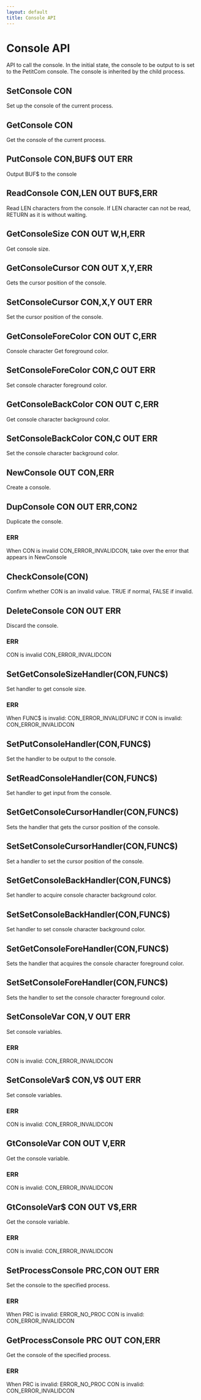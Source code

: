 ```yaml
---
layout: default
title: Console API
---
```

# Console API
API to call the console.
In the initial state, the console to be output to is set to the PetitCom console.
The console is inherited by the child process.

## SetConsole CON
Set up the console of the current process.

## GetConsole CON
Get the console of the current process.

## PutConsole CON,BUF$ OUT ERR
Output BUF$ to the console

## ReadConsole CON,LEN OUT BUF$,ERR
Read LEN characters from the console. If LEN character can not be read, RETURN as it is without waiting.

## GetConsoleSize CON OUT W,H,ERR
Get console size.

## GetConsoleCursor CON OUT X,Y,ERR
Gets the cursor position of the console.

## SetConsoleCursor CON,X,Y OUT ERR
Set the cursor position of the console.

## GetConsoleForeColor CON OUT C,ERR
Console character Get foreground color.

## SetConsoleForeColor CON,C OUT ERR
Set console character foreground color.

## GetConsoleBackColor CON OUT C,ERR
Get console character background color.

## SetConsoleBackColor CON,C OUT ERR
Set the console character background color.

## NewConsole OUT CON,ERR
Create a console.

## DupConsole CON OUT ERR,CON2
Duplicate the console.

### ERR
When CON is invalid CON_ERROR_INVALIDCON, take over the error that appears in NewConsole

## CheckConsole(CON)
Confirm whether CON is an invalid value. TRUE if normal, FALSE if invalid.

##  DeleteConsole CON OUT ERR
Discard the console.

### ERR
CON is invalid CON_ERROR_INVALIDCON

## SetGetConsoleSizeHandler(CON,FUNC$)
Set handler to get console size.

### ERR
When FUNC$ is invalid: CON_ERROR_INVALIDFUNC
If CON is invalid: CON_ERROR_INVALIDCON

## SetPutConsoleHandler(CON,FUNC$)
Set the handler to be output to the console.

## SetReadConsoleHandler(CON,FUNC$)
Set handler to get input from the console.

## SetGetConsoleCursorHandler(CON,FUNC$)
Sets the handler that gets the cursor position of the console.

## SetSetConsoleCursorHandler(CON,FUNC$)
Set a handler to set the cursor position of the console.

## SetGetConsoleBackHandler(CON,FUNC$)
Set handler to acquire console character background color.

## SetSetConsoleBackHandler(CON,FUNC$)
Set handler to set console character background color.

## SetGetConsoleForeHandler(CON,FUNC$)
Sets the handler that acquires the console character foreground color.

## SetSetConsoleForeHandler(CON,FUNC$)
Sets the handler to set the console character foreground color.

## SetConsoleVar CON,V OUT ERR
Set console variables.

### ERR
CON is invalid: CON_ERROR_INVALIDCON

## SetConsoleVar$ CON,V$ OUT ERR
Set console variables.

### ERR
CON is invalid: CON_ERROR_INVALIDCON

## GtConsoleVar CON OUT V,ERR
Get the console variable.

### ERR
CON is invalid: CON_ERROR_INVALIDCON

## GtConsoleVar$ CON OUT V$,ERR
Get the console variable.

### ERR
CON is invalid: CON_ERROR_INVALIDCON

## SetProcessConsole PRC,CON OUT ERR
Set the console to the specified process.

### ERR
When PRC is invalid: ERROR_NO_PROC
CON is invalid: CON_ERROR_INVALIDCON

## GetProcessConsole PRC OUT CON,ERR
Get the console of the specified process.

### ERR
When PRC is invalid: ERROR_NO_PROC
CON is invalid: CON_ERROR_INVALIDCON
